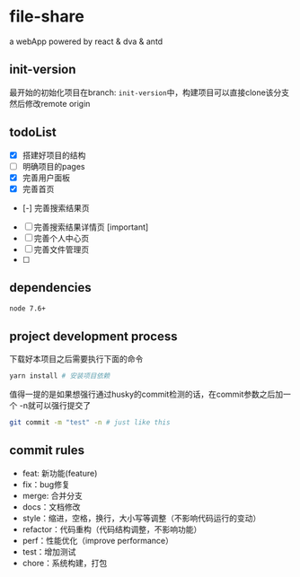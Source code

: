# file-share
a webApp powered by react &amp; dva &amp; antd

## init-version
最开始的初始化项目在branch: `init-version`中，构建项目可以直接clone该分支然后修改remote origin

## todoList
- [x] 搭建好项目的结构
- [ ] 明确项目的pages
- [x] 完善用户面板
- [x] 完善首页
- [-] 完善搜索结果页
- [ ] 完善搜索结果详情页 [important]
- [ ] 完善个人中心页
- [ ] 完善文件管理页
- [ ] 

## dependencies
```bash
node 7.6+
```

## project development process
下载好本项目之后需要执行下面的命令
```bash
yarn install # 安装项目依赖
```
值得一提的是如果想强行通过husky的commit检测的话，在commit参数之后加一个 -n就可以强行提交了

```bash
git commit -m "test" -n # just like this
```

## commit rules

* feat: 新功能(feature)
* fix：bug修复
* merge: 合并分支
* docs：文档修改
* style：缩进，空格，换行，大小写等调整（不影响代码运行的变动）
* refactor：代码重构（代码结构调整，不影响功能）
* perf：性能优化（improve performance）
* test：增加测试
* chore：系统构建，打包